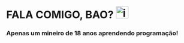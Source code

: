 
<h1>FALA COMIGO, BAO? <img alt="image-removebg-preview (10)" height="33" src="https://user-images.githubusercontent.com/80597337/198156394-4e80f5fc-ef0f-4b6b-bf87-715e7af96fe0.png" width="33"/</h1> 
<h3>Apenas um mineiro de 18 anos aprendendo programação! </h>
